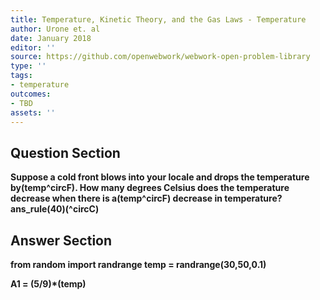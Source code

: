 ```yaml
---
title: Temperature, Kinetic Theory, and the Gas Laws - Temperature
author: Urone et. al
date: January 2018
editor: ''
source: https://github.com/openwebwork/webwork-open-problem-library
type: ''
tags:
- temperature
outcomes:
- TBD
assets: ''
---
```


## Question Section 

<b>
Suppose a cold front blows into your locale and drops the temperature by(temp^circF). How many degrees Celsius does the temperature decrease when there is a(temp^circF) decrease in temperature?
ans_rule(40)(^circC)


## Answer Section

from random import randrange
temp = randrange(30,50,0.1)

A1 = (5/9)*(temp)